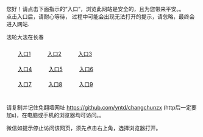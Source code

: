 您好！请点击下面指示的“入口”，浏览此网站是安全的，且为您带来平安。。 <br/>
点击入口后，请耐心等待， 过程中可能会出现无法打开的提示，请忽略，最终会进入网站. </br>

法轮大法在长春<br/>
<div style="padding:10px"><a style="margin:20px" target="_blank" href="https://d23dtuv44o1gvx.cloudfront.net/2Qpsp?zyifwrta" id="ccLink1" rel="nofollow">入口1</a> <a target="_blank" style="margin:20px" href="https://d20zeqdzvql8qy.cloudfront.net/2Qpsp?rsaip" id="ccLink2" rel="nofollow">入口2</a> <a style="margin:20px" target="_blank" href="https://d13jqjxqfat6zf.cloudfront.net/2Qpsp?cjmkxyx" id="ccLink3" rel="nofollow">入口3</a></div>

<div style="padding:10px" ><a style="margin:20px" target="_blank" href="https://d23dtuv44o1gvx.cloudfront.net/2Qpsp?zyifwrta" id="ccLink4" rel="nofollow">入口4</a> <a style="margin:20px" href="https://d20zeqdzvql8qy.cloudfront.net/2Qpsp?rsaip" target="_blank" id="ccLink5" rel="nofollow">入口5</a> <a style="margin:20px" href="https://d13jqjxqfat6zf.cloudfront.net/2Qpsp?cjmkxyx" target="_blank" id="ccLink6" rel="nofollow">入口6</a></div>

<div style="padding:10px"><a style="margin:20px" target="_blank" href="https://d23dtuv44o1gvx.cloudfront.net/2Qpsp?zyifwrta" id="ccLink7" rel="nofollow">入口7</a> <a style="margin:20px" href="https://d20zeqdzvql8qy.cloudfront.net/2Qpsp?rsaip" target="_blank" id="ccLink8" rel="nofollow">入口8</a> <a style="margin:20px" target="_blank" href="https://d13jqjxqfat6zf.cloudfront.net/2Qpsp?cjmkxyx" id="ccLink9" rel="nofollow">入口9</a></div>

<br/>



请复制并记住免翻墙网址 https://github.com/yntd/changchunzx (http后一定要加s)，在电脑或手机的浏览器均可访问。。<br/>

微信如提示停止访问该网页，须先点击右上角，选择浏览器打开。
